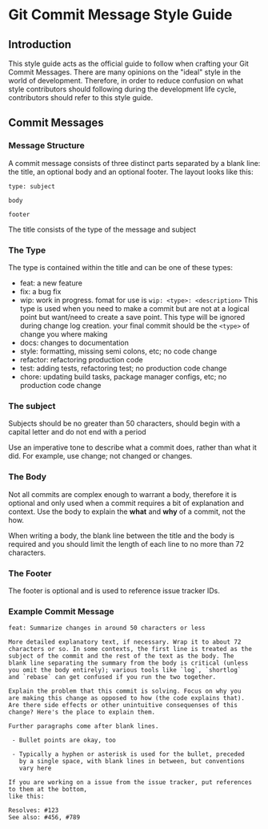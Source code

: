 # Git Commit Message Style Guide

## Introduction

This style guide acts as the official guide to follow when crafting your Git 
Commit Messages. There are many opinions on the "ideal" style in the world of 
development. Therefore, in order to reduce confusion on what style contributors 
should following during the development life cycle, contributors should refer to
this style guide.

## Commit Messages

### Message Structure

A commit message consists of three distinct parts separated by a blank line:
the title, an optional body and an optional footer. The layout looks like this:

```
type: subject

body

footer
```

The title consists of the type of the message and subject

### The Type

The type is contained within the title and can be one of these types:

* feat: a new feature
* fix: a bug fix
* wip: work in progress. fomat for use is `wip: <type>: <description>` This type is used
  when you need to make a commit but are not at a logical point but want/need to 
  create a save point. This type will be ignored during change log creation. your
  final commit should be the `<type>` of change you where making
* docs: changes to documentation
* style: formatting, missing semi colons, etc; no code change
* refactor: refactoring production code
* test: adding tests, refactoring test; no production code change
* chore: updating build tasks, package manager configs, etc; no production 
  code change
  
### The subject

Subjects should be no greater than 50 characters, should begin with a capital 
letter and do not end with a period

Use an imperative tone to describe what a commit does, rather than what it did. 
For example, use change; not changed or changes.

### The Body

Not all commits are complex enough to warrant a body, therefore it is optional
and only used when a commit requires a bit of explanation and context. Use the body
to explain the **what** and **why** of a commit, not the how.

When writing a body, the blank line between the title and the body is required 
and you should limit the length of each line to no more than 72 characters.

### The Footer

The footer is optional and is used to reference issue tracker IDs.

### Example Commit Message

```
feat: Summarize changes in around 50 characters or less

More detailed explanatory text, if necessary. Wrap it to about 72
characters or so. In some contexts, the first line is treated as the
subject of the commit and the rest of the text as the body. The
blank line separating the summary from the body is critical (unless
you omit the body entirely); various tools like `log`, `shortlog`
and `rebase` can get confused if you run the two together.

Explain the problem that this commit is solving. Focus on why you
are making this change as opposed to how (the code explains that).
Are there side effects or other unintuitive consequenses of this
change? Here's the place to explain them.

Further paragraphs come after blank lines.

 - Bullet points are okay, too

 - Typically a hyphen or asterisk is used for the bullet, preceded
   by a single space, with blank lines in between, but conventions
   vary here

If you are working on a issue from the issue tracker, put references to them at the bottom,
like this:

Resolves: #123
See also: #456, #789
```
